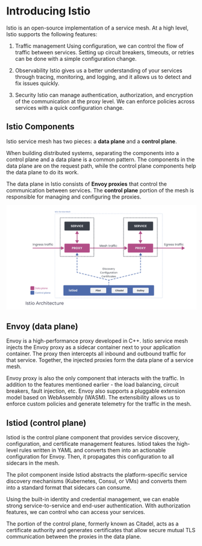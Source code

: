 # Introducing Istio
Istio is an open-source implementation of a service mesh. At a high level, Istio supports the following features:

1. Traffic management
Using configuration, we can control the flow of traffic between services. Setting up circuit breakers, timeouts, or retries can be done with a simple configuration change.

2. Observability
Istio gives us a better understanding of your services through tracing, monitoring, and logging, and it allows us to detect and fix issues quickly.

3. Security
Istio can manage authentication, authorization, and encryption of the communication at the proxy level. We can enforce policies across services with a quick configuration change.

## Istio Components
Istio service mesh has two pieces: a **data plane** and a **control plane**.

When building distributed systems, separating the components into a control plane and a data plane is a common pattern. The components in the data plane are on the request path, while the control plane components help the data plane to do its work.

The data plane in Istio consists of **Envoy proxies** that control the communication between services. The **control plane** portion of the mesh is responsible for managing and configuring the proxies.

<img src="../images/Istio.png"></img>

## Envoy (data plane)

Envoy is a high-performance proxy developed in C++. Istio service mesh injects the Envoy proxy as a sidecar container next to your application container. The proxy then intercepts all inbound and outbound traffic for that service. Together, the injected proxies form the data plane of a service mesh.

Envoy proxy is also the only component that interacts with the traffic. In addition to the features mentioned earlier - the load balancing, circuit breakers, fault injection, etc. Envoy also supports a pluggable extension model based on WebAssembly (WASM). The extensibility allows us to enforce custom policies and generate telemetry for the traffic in the mesh.

## Istiod (control plane)

Istiod is the control plane component that provides service discovery, configuration, and certificate management features. Istiod takes the high-level rules written in YAML and converts them into an actionable configuration for Envoy. Then, it propagates this configuration to all sidecars in the mesh.

The pilot component inside Istiod abstracts the platform-specific service discovery mechanisms (Kubernetes, Consul, or VMs) and converts them into a standard format that sidecars can consume.

Using the built-in identity and credential management, we can enable strong service-to-service and end-user authentication. With authorization features, we can control who can access your services.

The portion of the control plane, formerly known as Citadel, acts as a certificate authority and generates certificates that allow secure mutual TLS communication between the proxies in the data plane.
